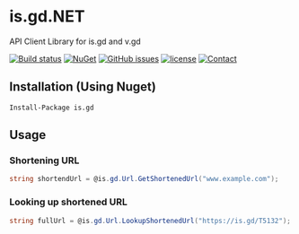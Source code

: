# is.gd.NET
API Client Library for is.gd and v.gd

[![Build status](https://ci.appveyor.com/api/projects/status/8cm8a4ex2fnmkgpb?svg=true)](https://ci.appveyor.com/project/prajjwaldimri/is-gd-net)
[![NuGet](https://img.shields.io/nuget/v/is.gd.svg?maxAge=2592000?style=flat-square)](https://www.nuget.org/packages/is.gd)
[![GitHub issues](https://img.shields.io/github/issues/prajjwaldimri/Genius.NET.svg?maxAge=2592000?style=flat-square)](https://github.com/prajjwaldimri/is.gd/issues)
[![license](https://img.shields.io/github/license/mashape/apistatus.svg?maxAge=2592000?style=flat-square)](https://github.com/prajjwaldimri/is.gd/blob/master/LICENSE)
[![Contact](https://img.shields.io/badge/contact-@prajjwaldimri-642C90.svg?style=flat-square)](https://twitter.com/prajjwaldimri)

## Installation (Using Nuget)

```Nuget
Install-Package is.gd
```

## Usage

### Shortening URL

```C#
string shortendUrl = @is.gd.Url.GetShortenedUrl("www.example.com");
```

### Looking up shortened URL

```C#
string fullUrl = @is.gd.Url.LookupShortenedUrl("https://is.gd/T5132");
```
